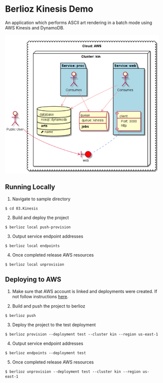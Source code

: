# Berlioz Kinesis Demo

An application which performs ASCII art rendering in a batch mode using AWS Kinesis and DynamoDB.

![Kinesis Diagram](diagram.png)

## Running Locally

1. Navigate to sample directory
```
$ cd 03.Kinesis
```

2. Build and deploy the project
```
$ berlioz local push-provision
```

3. Output service endpoint addresses
```
$ berlioz local endpoints
```

4. Once completed release AWS resources
```
$ berlioz local unprovision
```

## Deploying to AWS

1. Make sure that AWS account is linked and deployments were created. If not follow instructions [here](../README.md).

2. Build and push the project to berlioz
```
$ berlioz push
```

3. Deploy the project to the test deployment
```
$ berlioz provision --deployment test --cluster kin --region us-east-1
```

4. Output service endpoint addresses
```
$ berlioz endpoints --deployment test
```

5. Once completed release AWS resources
```
$ berlioz unprovision --deployment test --cluster kin --region us-east-1
```
